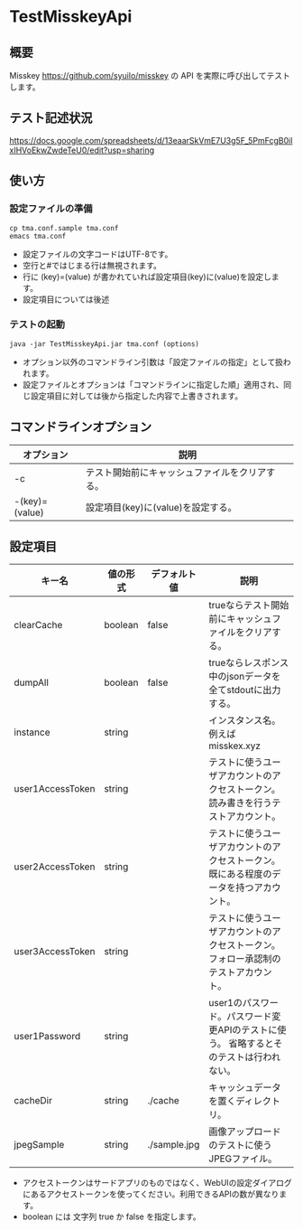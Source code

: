 # TestMisskeyApi

## 概要

Misskey https://github.com/syuilo/misskey 
の API を実際に呼び出してテストします。

## テスト記述状況
https://docs.google.com/spreadsheets/d/13eaarSkVmE7U3g5F_5PmFcgB0ilxIHVoEkwZwdeTeU0/edit?usp=sharing

## 使い方

### 設定ファイルの準備
```
cp tma.conf.sample tma.conf
emacs tma.conf
```

- 設定ファイルの文字コードはUTF-8です。
- 空行と#ではじまる行は無視されます。
- 行に (key)=(value) が書かれていれば設定項目(key)に(value)を設定します。
- 設定項目については後述

### テストの起動

```
java -jar TestMisskeyApi.jar tma.conf (options)
```
- オプション以外のコマンドライン引数は「設定ファイルの指定」として扱われます。
- 設定ファイルとオプションは「コマンドラインに指定した順」適用され、同じ設定項目に対しては後から指定した内容で上書きされます。

## コマンドラインオプション

|オプション|説明|
|-|-|
|-c|テスト開始前にキャッシュファイルをクリアする。|
|-(key)=(value)|設定項目(key)に(value)を設定する。|

## 設定項目

|キー名|値の形式|デフォルト値|説明|
|-|-|-|-|
|clearCache|boolean|false|trueならテスト開始前にキャッシュファイルをクリアする。|
|dumpAll|boolean|false|trueならレスポンス中のjsonデータを全てstdoutに出力する。|
|instance|string||インスタンス名。例えば misskex.xyz |
|user1AccessToken|string||テストに使うユーザアカウントのアクセストークン。読み書きを行うテストアカウント。|
|user2AccessToken|string||テストに使うユーザアカウントのアクセストークン。既にある程度のデータを持つアカウント。|
|user3AccessToken|string||テストに使うユーザアカウントのアクセストークン。フォロー承認制のテストアカウント。|
|user1Password|string||user1のパスワード。パスワード変更APIのテストに使う。 省略するとそのテストは行われない。|
|cacheDir|string|./cache|キャッシュデータを置くディレクトリ。|
|jpegSample|string|./sample.jpg|画像アップロードのテストに使うJPEGファイル。|

- アクセストークンはサードアプリのものではなく、WebUIの設定ダイアログにあるアクセストークンを使ってください。利用できるAPIの数が異なります。
- boolean には 文字列 true か false を指定します。
